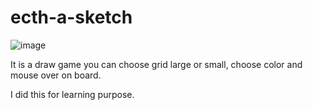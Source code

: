 # ecth-a-sketch

![image](https://user-images.githubusercontent.com/93782438/221115607-b4da0785-b9d2-4805-955e-fe789dd42270.png)

It is a draw game you can choose grid large or small, choose color and mouse over on board. 

I did this for learning purpose.
